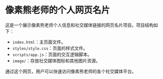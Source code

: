 # 像素熊老师的个人网页名片

这是一个展示像素熊老师个人信息和社交媒体链接的网页名片项目。项目结构如下：

- `index.html`：主页面文件。
- `styles/style.css`：页面的样式文件。
- `scripts/app.js`：页面的交互逻辑脚本。
- `image/`：存放社交媒体图标和其他图片资源。

通过这个网页，用户可以快速访问像素熊老师的各个社交媒体平台。